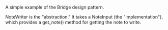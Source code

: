 A simple example of the Bridge design pattern.

NoteWriter is the "abstraction." It takes a NoteInput (the "implementation"), which provides a get_note() method
for getting the note to write.